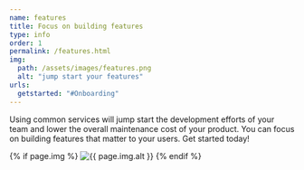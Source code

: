 ```yaml
---
name: features
title: Focus on building features
type: info
order: 1
permalink: /features.html
img:
  path: /assets/images/features.png  
  alt: "jump start your features"  
urls:
  getstarted: "#Onboarding"  
---
```

<div class="row">
  <div class="col-xl-6 col-lg-6 col-md-12 col-sm-12 col-xs-12">
  <p>Using common services will jump start the development efforts of your team and lower the overall maintenance cost of your product. You can focus on building features that matter to your users. Get started today!</p>
  </div>
  <div class="col-xl-6 col-lg-6 col-md-12 col-sm-12">
          {% if page.img %}
            <img class="img-fluid my-3" src="{{ site.baseurl }}{{page.img.path }}" alt="{{ page.img.alt }}">
          {% endif %}   
  </div>
</div>